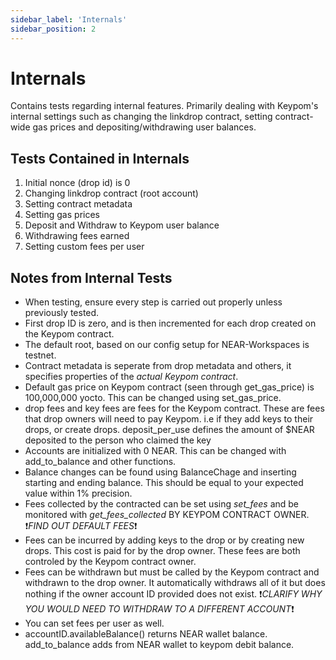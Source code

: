 ```yaml
---
sidebar_label: 'Internals'
sidebar_position: 2
---
```

# Internals
Contains tests regarding internal features. Primarily dealing with Keypom's internal settings such as changing the linkdrop contract, setting contract-wide gas prices and depositing/withdrawing user balances.  

## Tests Contained in Internals
1) Initial nonce (drop id) is 0  
2) Changing linkdrop contract (root account)  
3) Setting contract metadata  
4) Setting gas prices  
5) Deposit and Withdraw to Keypom user balance  
6) Withdrawing fees earned  
7) Setting custom fees per user  


## Notes from Internal Tests
- When testing, ensure every step is carried out properly unless previously tested.
- First drop ID is zero, and is then incremented for each drop created on the Keypom contract.  
- The default root, based on our config setup for NEAR-Workspaces is testnet.  
- Contract metadata is seperate from drop metadata and others, it specifies properties of the *actual Keypom contract*.  
- Default gas price on Keypom contract (seen through get_gas_price) is 100,000,000 yocto. This can be changed using set_gas_price.  
- drop fees and key fees are fees for the Keypom contract. These are fees that drop owners will need to pay Keypom. i.e if they add keys to their drops, or create drops. deposit_per_use defines the amount of $NEAR deposited to the person who claimed the key
- Accounts are initialized with 0 NEAR. This can be changed with add_to_balance and other functions.  
- Balance changes can be found using BalanceChage and inserting starting and ending balance. This should be equal to your expected value within 1% precision.  
- Fees collected by the contracted can be set using *set_fees* and be monitored with *get_fees_collected* BY KEYPOM CONTRACT OWNER. ❗️*FIND OUT DEFAULT FEES*❗️  
- Fees can be incurred by adding keys to the drop or by creating new drops. This cost is paid for by the drop owner. These fees are both controled by the Keypom contract owner.  
- Fees can be withdrawn but must be called by the Keypom contract and withdrawn to the drop owner. It automatically withdraws all of it but does nothing if the owner account ID provided does not exist.  ❗️*CLARIFY WHY YOU WOULD NEED TO WITHDRAW TO A DIFFERENT ACCOUNT*❗️  
- You can set fees per user as well.
- accountID.availableBalance() returns NEAR wallet balance. add_to_balance adds from NEAR wallet to keypom debit balance.


